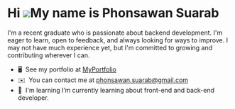 Hi ![](https://user-images.githubusercontent.com/18350557/176309783-0785949b-9127-417c-8b55-ab5a4333674e.gif)My name is Phonsawan Suarab
========================================================================================================================================

I'm a recent graduate who is passionate about backend development. I'm eager to learn, open to feedback, and always looking for ways to improve. I may not have much experience yet, but I'm committed to growing and contributing wherever I can.

*   🖥️  See my portfolio at [MyPortfolio](http://portfolio-taupe-two-29.vercel.app/)
*   ✉️  You can contact me at [phonsawan.suarab@gmail.com](mailto:phonsawan.suarab@gmail.com)
*   🧠  I'm learning I’m currently learning about front-end and back-end developer.

